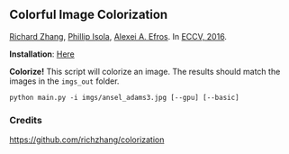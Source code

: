 <!--<h3><b>Colorful Image Colorization</b></h3>-->
## Colorful Image Colorization
[Richard Zhang](https://richzhang.github.io/), [Phillip Isola](http://web.mit.edu/phillipi/), [Alexei A. Efros](http://www.eecs.berkeley.edu/~efros/). In [ECCV, 2016](http://arxiv.org/pdf/1603.08511.pdf).

**Installation**: [Here](https://github.com/richzhang/colorization#colorful-image-colorization-project-page-)

**Colorize!** This script will colorize an image. The results should match the images in the `imgs_out` folder.

```
python main.py -i imgs/ansel_adams3.jpg [--gpu] [--basic]
```

### Credits ###
https://github.com/richzhang/colorization
